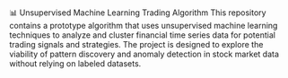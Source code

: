 📊 Unsupervised Machine Learning Trading Algorithm
This repository contains a prototype algorithm that uses unsupervised machine learning techniques to analyze and cluster financial time series data for potential trading signals and strategies. The project is designed to explore the viability of pattern discovery and anomaly detection in stock market data without relying on labeled datasets.
